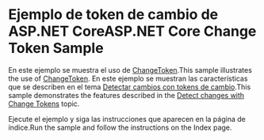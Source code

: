 # <a name="aspnet-core-change-token-sample"></a><span data-ttu-id="e37cb-101">Ejemplo de token de cambio de ASP.NET Core</span><span class="sxs-lookup"><span data-stu-id="e37cb-101">ASP.NET Core Change Token Sample</span></span>

<span data-ttu-id="e37cb-102">En este ejemplo se muestra el uso de [ChangeToken](https://docs.microsoft.com/dotnet/api/microsoft.extensions.primitives.changetoken).</span><span class="sxs-lookup"><span data-stu-id="e37cb-102">This sample illustrates the use of [ChangeToken](https://docs.microsoft.com/dotnet/api/microsoft.extensions.primitives.changetoken).</span></span> <span data-ttu-id="e37cb-103">En este ejemplo se muestran las características que se describen en el tema [Detectar cambios con tokens de cambio](https://docs.microsoft.com/aspnet/core/fundamentals/change-tokens).</span><span class="sxs-lookup"><span data-stu-id="e37cb-103">This sample demonstrates the features described in the [Detect changes with Change Tokens](https://docs.microsoft.com/aspnet/core/fundamentals/change-tokens) topic.</span></span>

<span data-ttu-id="e37cb-104">Ejecute el ejemplo y siga las instrucciones que aparecen en la página de índice.</span><span class="sxs-lookup"><span data-stu-id="e37cb-104">Run the sample and follow the instructions on the Index page.</span></span>
